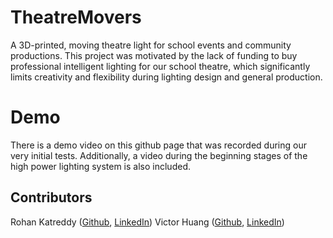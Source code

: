 # TheatreMovers
A 3D-printed, moving theatre light for school events and community productions. This project was motivated by the lack of funding to buy professional intelligent lighting for our school theatre, which significantly limits creativity and flexibility during lighting design and general production.

# Demo
There is a demo video on this github page that was recorded during our very initial tests. Additionally, a video during the beginning stages of the high power lighting system is also included.

## Contributors
Rohan Katreddy \([Github](https://github.com/RohanKatreddy), [LinkedIn](https://www.linkedin.com/in/rohan-katreddy-6607a726a/)\)
Victor Huang \([Github](https://github.com/vichua2006/), [LinkedIn](https://www.linkedin.com/in/victor-huang-053961265/)\)
